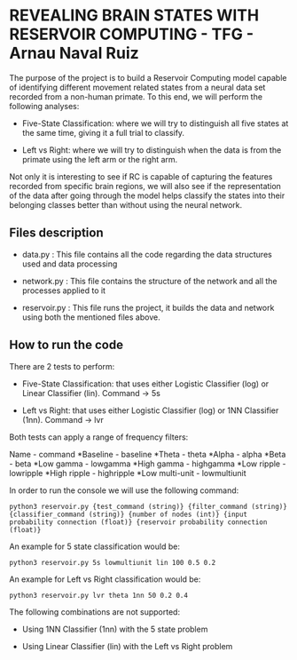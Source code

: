 # REVEALING BRAIN STATES WITH RESERVOIR COMPUTING - TFG - Arnau Naval Ruiz

The purpose of the project is to build a Reservoir Computing model capable of identifying different movement related states from a neural data set recorded from a non-human primate. To this end, we will perform the following analyses:

*	Five-State Classification: where we will try to distinguish all five states at the same time, giving it a full trial to classify.

*	Left vs Right: where we will try to distinguish when the data is from the primate using the left arm or the right arm.

Not only it is interesting to see if RC is capable of capturing the features recorded from specific brain regions, we will also see if the representation of the data after going through the model helps classify the states into their belonging classes better than without using the neural network.



## Files description

* data.py : This file contains all the code regarding the data structures used and data processing

* network.py : This file contains the structure of the network and all the processes applied to it

* reservoir.py : This file runs the project, it builds the data and network using both the mentioned files above.



## How to run the code

There are 2 tests to perform:

* Five-State Classification: that uses either Logistic Classifier (log) or Linear Classifier (lin). Command -> 5s

* Left vs Right: that uses either Logistic Classifier (log) or 1NN Classifier (1nn). Command -> lvr

Both tests can apply a range of frequency filters:

Name - command
*Baseline - baseline
*Theta - theta
*Alpha - alpha
*Beta - beta
*Low gamma - lowgamma
*High gamma - highgamma
*Low ripple - lowripple
*High ripple - highripple
*Low multi-unit - lowmultiunit


In order to run the console we will use the following command: 

```
python3 reservoir.py {test_command (string)} {filter_command (string)} {classifier_command (string)} {number of nodes (int)} {input probability connection (float)} {reservoir probability connection (float)}
```


An example for 5 state classification would be:
```
python3 reservoir.py 5s lowmultiunit lin 100 0.5 0.2
```

An example for Left vs Right classification would be: 

```
python3 reservoir.py lvr theta 1nn 50 0.2 0.4
```


The following combinations are not supported:

* Using 1NN Classifier (1nn) with the 5 state problem

* Using Linear Classifier (lin) with the Left vs Right problem
